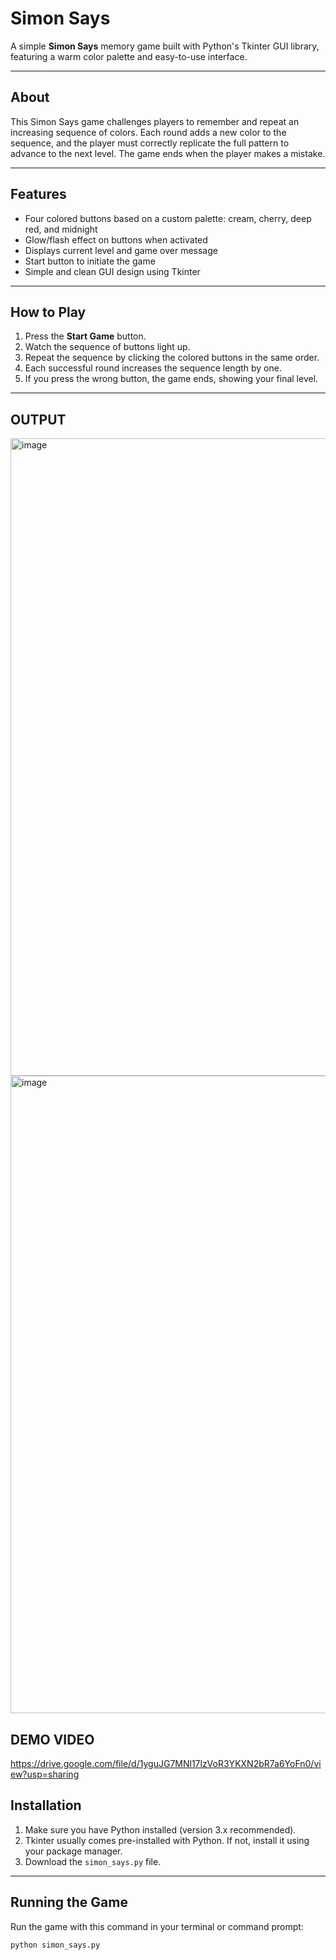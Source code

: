 # Simon Says 

A simple **Simon Says** memory game built with Python's Tkinter GUI library, featuring a warm color palette and easy-to-use interface.

---

## About

This Simon Says game challenges players to remember and repeat an increasing sequence of colors. Each round adds a new color to the sequence, and the player must correctly replicate the full pattern to advance to the next level. The game ends when the player makes a mistake.

---

## Features

- Four colored buttons based on a custom palette: cream, cherry, deep red, and midnight
- Glow/flash effect on buttons when activated
- Displays current level and game over message
- Start button to initiate the game
- Simple and clean GUI design using Tkinter

---

## How to Play

1. Press the **Start Game** button.
2. Watch the sequence of buttons light up.
3. Repeat the sequence by clicking the colored buttons in the same order.
4. Each successful round increases the sequence length by one.
5. If you press the wrong button, the game ends, showing your final level.

---

## OUTPUT

<img width="1920" height="1020" alt="image" src="https://github.com/user-attachments/assets/6e755d41-9434-4e1b-bdcb-0fc8569e0866" />

<img width="1920" height="1020" alt="image" src="https://github.com/user-attachments/assets/d31b2eb0-e6a7-4e6e-83af-abfee17ed674" />

## DEMO VIDEO

https://drive.google.com/file/d/1yguJG7MNl17lzVoR3YKXN2bR7a6YoFn0/view?usp=sharing

## Installation

1. Make sure you have Python installed (version 3.x recommended).
2. Tkinter usually comes pre-installed with Python. If not, install it using your package manager.
3. Download the `simon_says.py` file.

---

## Running the Game

Run the game with this command in your terminal or command prompt:

```bash
python simon_says.py


